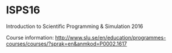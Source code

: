 # ISPS16
Introduction to Scientific Programming &amp; Simulation 2016

Course information: http://www.slu.se/en/education/programmes-courses/courses/?sprak=en&anmkod=P0002.1617

